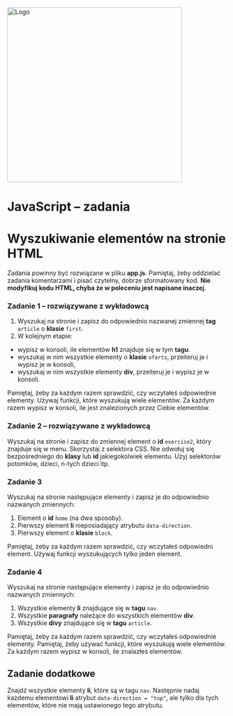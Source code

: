 <img alt="Logo" src="http://coderslab.pl/svg/logo-coderslab.svg" width="400">

# JavaScript &ndash; zadania
# Wyszukiwanie elementów na stronie HTML

Zadania powinny być rozwiązane w pliku **app.js**.
Pamiętaj, żeby oddzielać zadania komentarzami i pisać czytelny, dobrze sformatowany kod.
**Nie modyfikuj kodu HTML, chyba że w poleceniu jest napisane inaczej**.

### Zadanie 1 &ndash; rozwiązywane z wykładowcą
1. Wyszukaj na stronie i zapisz do odpowiednio nazwanej zmiennej **tag** ```article``` o **klasie** ```first```.
2. W kolejnym etapie:
  * wypisz w konsoli, ile elementów **h1** znajduje się w tym **tagu**.
  * wyszukaj w nim wszystkie elementy o **klasie** ```oferts```, przeiteruj je i wypisz je w konsoli,
  * wyszukaj w nim wszystkie elementy **div**, przeiteruj je i wypisz je w konsoli.

Pamiętaj, żeby za każdym razem sprawdzić, czy wczytałeś odpowiednie elementy. Używaj funkcji, które wyszukują wiele elementów. Za każdym razem wypisz w konsoli, ile jest znalezionych przez Ciebie elementów.

### Zadanie 2 &ndash; rozwiązywane z wykładowcą
Wyszukaj na stronie i zapisz do zmiennej element o **id** `exercise2`, który znajduje się w menu. Skorzystaj z selektora CSS.
Nie odwołuj się bezpośredniego do **klasy** lub **id** jakiegokolwiek elementu.
Użyj selektorów potomków, dzieci, n-tych dzieci itp.


### Zadanie 3
Wyszukaj na stronie następujące elementy i zapisz je do odpowiednio nazwanych zmiennych:
1. Element o **id** ```home``` (na dwa sposoby).
2. Pierwszy element **li** nieposiadający atrybutu ```data-direction```.
3. Pierwszy element o **klasie** ```block```.

Pamiętaj, żeby za każdym razem sprawdzić, czy wczytałeś odpowiedni element. Używaj funkcji wyszukujących tylko jeden element.

### Zadanie 4
Wyszukaj na stronie następujące elementy i zapisz je do odpowiednio nazwanych zmiennych:
1. Wszystkie elementy **li** znajdujące się w **tagu** ```nav```.
2. Wszystkie **paragrafy** należące do wszystkich elementów **div**.
3. Wszystkie **divy** znajdujące się w **tagu** ```article```.

Pamiętaj, żeby za każdym razem sprawdzić, czy wczytałeś odpowiednie elementy. Pamiętaj, żeby używać funkcji, które wyszukują wiele elementów. Za każdym razem wypisz w konsoli, ile znalazłeś elementów.

## Zadanie dodatkowe
Znajdź wszystkie elementy **li**, które są w tagu ```nav```. Następnie nadaj każdemu elementowi **li** atrybut ```data-direction = "top"```, ale tylko dla tych elementów, które nie mają ustawionego tego atrybutu.
